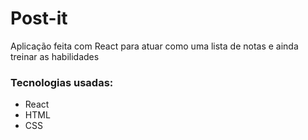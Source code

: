 # Post-it

Aplicação feita com React para atuar como uma lista de notas e ainda treinar as habilidades

<h3>Tecnologias usadas:</h3>
<ul>
    <li>React</li>
    <li>HTML</li>
    <li>CSS</li>
</ul>